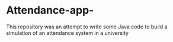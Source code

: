# Attendance-app-
This repository was an attempt to write some Java code to build a simulation of an attendance system in a university 
